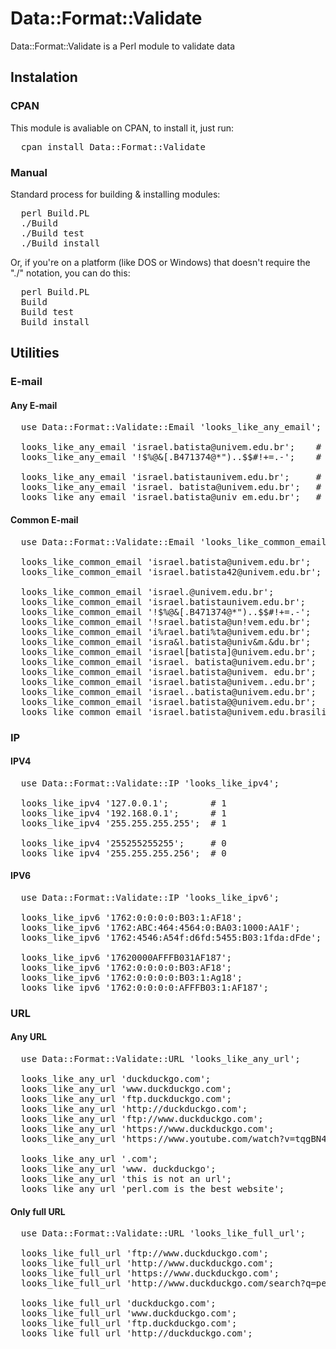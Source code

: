 # Data::Format::Validate
Data::Format::Validate is a Perl module to validate data

## Instalation

### CPAN

This module is avaliable on CPAN, to install it, just run:

<pre>
  cpan install Data::Format::Validate
</pre>

### Manual

Standard process for building & installing modules:

<pre>
  perl Build.PL
  ./Build
  ./Build test
  ./Build install
</pre>

Or, if you're on a platform (like DOS or Windows) that doesn't require the "./" notation, you can do this:

<pre>
  perl Build.PL
  Build
  Build test
  Build install
</pre>

## Utilities

### E-mail

#### Any E-mail
<pre>
  use Data::Format::Validate::Email 'looks_like_any_email';

  looks_like_any_email 'israel.batista@univem.edu.br';    # 1
  looks_like_any_email '!$%@&[.B471374@*")..$$#!+=.-';    # 1

  looks_like_any_email 'israel.batistaunivem.edu.br';     # 0
  looks_like_any_email 'israel. batista@univem.edu.br';   # 0
  looks_like_any_email 'israel.batista@univ em.edu.br';   # 0
</pre>

#### Common E-mail
<pre>
  use Data::Format::Validate::Email 'looks_like_common_email';

  looks_like_common_email 'israel.batista@univem.edu.br';         # 1
  looks_like_common_email 'israel.batista42@univem.edu.br';       # 1

  looks_like_common_email 'israel.@univem.edu.br';                # 0
  looks_like_common_email 'israel.batistaunivem.edu.br';          # 0
  looks_like_common_email '!$%@&[.B471374@*")..$$#!+=.-';         # 0
  looks_like_common_email '!srael.batista@un!vem.edu.br';         # 0
  looks_like_common_email 'i%rael.bati%ta@univem.edu.br';         # 0
  looks_like_common_email 'isra&l.batista@univ&m.&du.br';         # 0
  looks_like_common_email 'israel[batista]@univem.edu.br';        # 0
  looks_like_common_email 'israel. batista@univem.edu.br';        # 0
  looks_like_common_email 'israel.batista@univem. edu.br';        # 0
  looks_like_common_email 'israel.batista@univem..edu.br';        # 0
  looks_like_common_email 'israel..batista@univem.edu.br';        # 0
  looks_like_common_email 'israel.batista@@univem.edu.br';        # 0
  looks_like_common_email 'israel.batista@univem.edu.brasilia';   # 0
</pre>

### IP

#### IPV4
<pre>
  use Data::Format::Validate::IP 'looks_like_ipv4';

  looks_like_ipv4 '127.0.0.1';        # 1
  looks_like_ipv4 '192.168.0.1';      # 1
  looks_like_ipv4 '255.255.255.255';  # 1

  looks_like_ipv4 '255255255255';     # 0
  looks_like_ipv4 '255.255.255.256';  # 0
</pre>

#### IPV6
<pre>
  use Data::Format::Validate::IP 'looks_like_ipv6';

  looks_like_ipv6 '1762:0:0:0:0:B03:1:AF18';                  # 1
  looks_like_ipv6 '1762:ABC:464:4564:0:BA03:1000:AA1F';       # 1
  looks_like_ipv6 '1762:4546:A54f:d6fd:5455:B03:1fda:dFde';   # 1

  looks_like_ipv6 '17620000AFFFB031AF187';                    # 0
  looks_like_ipv6 '1762:0:0:0:0:B03:AF18';                    # 0
  looks_like_ipv6 '1762:0:0:0:0:B03:1:Ag18';                  # 0
  looks_like_ipv6 '1762:0:0:0:0:AFFFB03:1:AF187';             # 0
</pre>

### URL

#### Any URL
<pre>
  use Data::Format::Validate::URL 'looks_like_any_url';

  looks_like_any_url 'duckduckgo.com';                              # 1
  looks_like_any_url 'www.duckduckgo.com';                          # 1
  looks_like_any_url 'ftp.duckduckgo.com';                          # 1
  looks_like_any_url 'http://duckduckgo.com';                       # 1
  looks_like_any_url 'ftp://www.duckduckgo.com';                    # 1
  looks_like_any_url 'https://www.duckduckgo.com';                  # 1
  looks_like_any_url 'https://www.youtube.com/watch?v=tqgBN44orKs'; # 1

  looks_like_any_url '.com';                                        # 0
  looks_like_any_url 'www. duckduckgo';                             # 0
  looks_like_any_url 'this is not an url';                          # 0
  looks_like_any_url 'perl.com is the best website';                # 0
</pre>

#### Only full URL
<pre>
  use Data::Format::Validate::URL 'looks_like_full_url';

  looks_like_full_url 'ftp://www.duckduckgo.com';                 # 1
  looks_like_full_url 'http://www.duckduckgo.com';                # 1
  looks_like_full_url 'https://www.duckduckgo.com';               # 1
  looks_like_full_url 'http://www.duckduckgo.com/search?q=perl';  # 1

  looks_like_full_url 'duckduckgo.com';                           # 0
  looks_like_full_url 'www.duckduckgo.com';                       # 0
  looks_like_full_url 'ftp.duckduckgo.com';                       # 0
  looks_like_full_url 'http://duckduckgo.com';                    # 0
</pre>